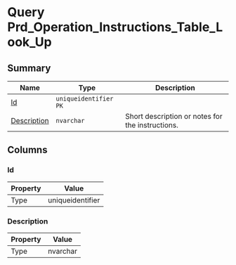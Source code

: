 # Query Prd_Operation_Instructions_Table_Look_Up


## Summary

| Name | Type | Description |
| - | - | --- |
|[Id](#id)|`uniqueidentifier` `PK`||
|[Description](#description)|`nvarchar` |Short description or notes for the instructions.|

## Columns

### Id

| Property | Value |
| - | - |
|Type|uniqueidentifier|

### Description

| Property | Value |
| - | - |
|Type|nvarchar|


